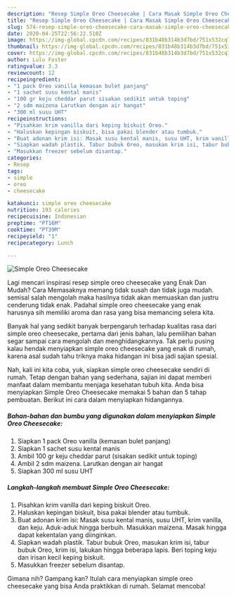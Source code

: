 ```yaml
---
description: "Resep Simple Oreo Cheesecake | Cara Masak Simple Oreo Cheesecake Yang Menggugah Selera"
title: "Resep Simple Oreo Cheesecake | Cara Masak Simple Oreo Cheesecake Yang Menggugah Selera"
slug: 574-resep-simple-oreo-cheesecake-cara-masak-simple-oreo-cheesecake-yang-menggugah-selera
date: 2020-04-25T22:56:22.510Z
image: https://img-global.cpcdn.com/recipes/831b48b314b3d7bd/751x532cq70/simple-oreo-cheesecake-foto-resep-utama.jpg
thumbnail: https://img-global.cpcdn.com/recipes/831b48b314b3d7bd/751x532cq70/simple-oreo-cheesecake-foto-resep-utama.jpg
cover: https://img-global.cpcdn.com/recipes/831b48b314b3d7bd/751x532cq70/simple-oreo-cheesecake-foto-resep-utama.jpg
author: Lulu Foster
ratingvalue: 3.3
reviewcount: 12
recipeingredient:
- "1 pack Oreo vanilla kemasan bulet panjang"
- "1 sachet susu kental manis"
- "100 gr keju cheddar parut sisakan sedikit untuk toping"
- "2 sdm maizena Larutkan dengan air hangat"
- "300 ml susu UHT"
recipeinstructions:
- "Pisahkan krim vanilla dari keping biskuit Oreo."
- "Haluskan kepingan biskuit, bisa pakai blender atau tumbuk."
- "Buat adonan krim isi: Masak susu kental manis, susu UHT, krim vanilla, dan keju. Aduk-aduk hingga berbuih. Masukkan maizena. Masak hingga dapat kekentalan yang diinginkan."
- "Siapkan wadah plastik. Tabur bubuk Oreo, masukan krim isi, tabur bubuk Oreo, krim isi, lakukan hingga beberapa lapis. Beri toping keju dan irisan kecil keping biskuit."
- "Masukkan freezer sebelum disantap."
categories:
- Resep
tags:
- simple
- oreo
- cheesecake

katakunci: simple oreo cheesecake 
nutrition: 193 calories
recipecuisine: Indonesian
preptime: "PT16M"
cooktime: "PT39M"
recipeyield: "1"
recipecategory: Lunch

---
```



![Simple Oreo Cheesecake](https://img-global.cpcdn.com/recipes/831b48b314b3d7bd/751x532cq70/simple-oreo-cheesecake-foto-resep-utama.jpg)

Lagi mencari inspirasi resep simple oreo cheesecake yang Enak Dan Mudah? Cara Memasaknya memang tidak susah dan tidak juga mudah. semisal salah mengolah maka hasilnya tidak akan memuaskan dan justru cenderung tidak enak. Padahal simple oreo cheesecake yang enak harusnya sih memiliki aroma dan rasa yang bisa memancing selera kita.



Banyak hal yang sedikit banyak berpengaruh terhadap kualitas rasa dari simple oreo cheesecake, pertama dari jenis bahan, lalu pemilihan bahan segar sampai cara mengolah dan menghidangkannya. Tak perlu pusing kalau hendak menyiapkan simple oreo cheesecake yang enak di rumah, karena asal sudah tahu triknya maka hidangan ini bisa jadi sajian spesial.


Nah, kali ini kita coba, yuk, siapkan simple oreo cheesecake sendiri di rumah. Tetap dengan bahan yang sederhana, sajian ini dapat memberi manfaat dalam membantu menjaga kesehatan tubuh kita. Anda bisa menyiapkan Simple Oreo Cheesecake memakai 5 bahan dan 5 tahap pembuatan. Berikut ini cara dalam menyiapkan hidangannya.

<!--inarticleads1-->

##### Bahan-bahan dan bumbu yang digunakan dalam menyiapkan Simple Oreo Cheesecake:

1. Siapkan 1 pack Oreo vanilla (kemasan bulet panjang)
1. Siapkan 1 sachet susu kental manis
1. Ambil 100 gr keju cheddar parut (sisakan sedikit untuk toping)
1. Ambil 2 sdm maizena. Larutkan dengan air hangat
1. Siapkan 300 ml susu UHT




<!--inarticleads2-->

##### Langkah-langkah membuat Simple Oreo Cheesecake:

1. Pisahkan krim vanilla dari keping biskuit Oreo.
1. Haluskan kepingan biskuit, bisa pakai blender atau tumbuk.
1. Buat adonan krim isi: Masak susu kental manis, susu UHT, krim vanilla, dan keju. Aduk-aduk hingga berbuih. Masukkan maizena. Masak hingga dapat kekentalan yang diinginkan.
1. Siapkan wadah plastik. Tabur bubuk Oreo, masukan krim isi, tabur bubuk Oreo, krim isi, lakukan hingga beberapa lapis. Beri toping keju dan irisan kecil keping biskuit.
1. Masukkan freezer sebelum disantap.




Gimana nih? Gampang kan? Itulah cara menyiapkan simple oreo cheesecake yang bisa Anda praktikkan di rumah. Selamat mencoba!
